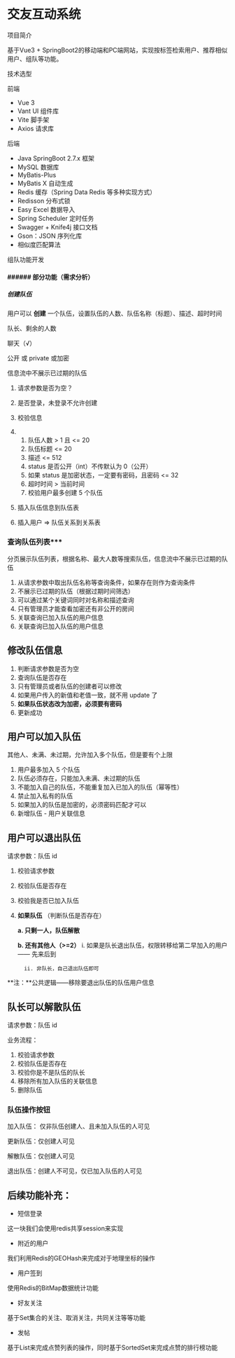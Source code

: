 # **交友互动系统**

项目简介

基于Vue3 + SpringBoot2的移动端和PC端网站，实现按标签检索用户、推荐相似用户、组队等功能。

技术选型

前端

- Vue 3
- Vant UI 组件库
- Vite 脚手架
- Axios 请求库

后端

- Java SpringBoot 2.7.x 框架
- MySQL 数据库
- MyBatis-Plus
- MyBatis X 自动生成
- Redis 缓存（Spring Data Redis 等多种实现方式）
- Redisson 分布式锁
- Easy Excel 数据导入
- Spring Scheduler 定时任务
- Swagger + Knife4j 接口文档
- Gson：JSON 序列化库
- 相似度匹配算法

组队功能开发

#### ###### **部分功能（需求分析）**


##### 创建队伍

用户可以 **创建** 一个队伍，设置队伍的人数、队伍名称（标题）、描述、超时时间 

队长、剩余的人数

聊天（√）

公开 或 private 或加密

信息流中不展示已过期的队伍

1. 请求参数是否为空？
2. 是否登录，未登录不允许创建
3. 校验信息

1. 1. 队伍人数 > 1 且 <= 20
   2. 队伍标题 <= 20
   3. 描述 <= 512
   4. status 是否公开（int）不传默认为 0（公开）
   5. 如果 status 是加密状态，一定要有密码，且密码 <= 32
   6. 超时时间 > 当前时间
   7. 校验用户最多创建 5 个队伍

1. 插入队伍信息到队伍表
2. 插入用户 => 队伍关系到关系表


### 查询队伍列表***

分页展示队伍列表，根据名称、最大人数等搜索队伍，信息流中不展示已过期的队伍
1. 从请求参数中取出队伍名称等查询条件，如果存在则作为查询条件
2. 不展示已过期的队伍（根据过期时间筛选）
3. 可以通过某个关键词同时对名称和描述查询
4. 只有管理员才能查看加密还有非公开的房间
5. 关联查询已加入队伍的用户信息
6. 关联查询已加入队伍的用户信息



## 修改队伍信息

1. 判断请求参数是否为空
2. 查询队伍是否存在
3. 只有管理员或者队伍的创建者可以修改
4. 如果用户传入的新值和老值一致，就不用 update 了
5. **如果队伍状态改为加密，必须要有密码**
6. 更新成功


## 用户可以加入队伍

其他人、未满、未过期，允许加入多个队伍，但是要有个上限 

1. 用户最多加入 5 个队伍
2. 队伍必须存在，只能加入未满、未过期的队伍
3. 不能加入自己的队伍，不能重复加入已加入的队伍（幂等性）
4. 禁止加入私有的队伍
5. 如果加入的队伍是加密的，必须密码匹配才可以
6. 新增队伍 - 用户关联信息


## 用户可以退出队伍

请求参数：队伍 id

1. 校验请求参数 

2. 校验队伍是否存在 

3. 校验我是否已加入队伍 

4. **如果队伍** （判断队伍是否存在）

    **a.  只剩一人，队伍解散** 

    **b.  还有其他人（>=2）** 
         i.    如果是队长退出队伍，权限转移给第二早加入的用户 —— 先来后到 

         ii. 非队长，自己退出队伍即可

**注：**公共逻辑——移除要退出队伍的队伍用户信息


## 队长可以解散队伍

请求参数：队伍 id

业务流程：

1. 校验请求参数
2. 校验队伍是否存在
3. 校验你是不是队伍的队长
4. 移除所有加入队伍的关联信息
5. 删除队伍


### 队伍操作按钮

加入队伍： 仅非队伍创建人、且未加入队伍的人可见

更新队伍：仅创建人可见

解散队伍：仅创建人可见

退出队伍：创建人不可见，仅已加入队伍的人可见



## **后续功能补充：**

* 短信登录

这一块我们会使用redis共享session来实现

* 附近的用户

我们利用Redis的GEOHash来完成对于地理坐标的操作

* 用户签到

使用Redis的BitMap数据统计功能

* 好友关注

基于Set集合的关注、取消关注，共同关注等等功能

* 发帖

基于List来完成点赞列表的操作，同时基于SortedSet来完成点赞的排行榜功能









